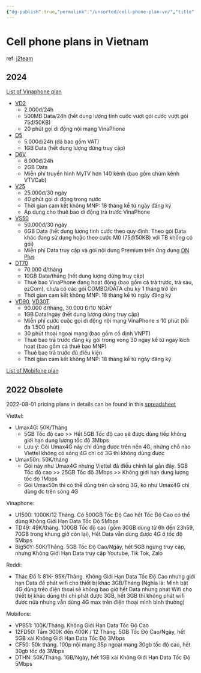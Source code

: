 ```yaml
---
{"dg-publish":true,"permalink":"/unsorted/cell-phone-plan-vn/","title":"Cell phone plans in Vietnam","created":"2023-03-16T07:43:51+07:00","updated":"2024-06-24T23:27:30+07:00"}
---
```


# Cell phone plans in Vietnam

ref: [j2team](https://www.facebook.com/groups/j2team.community/permalink/1897418107256967/)

## 2024

[List of Vinaphone plan](https://vinaphone.com.vn/di-dong/data)
- [VD2](https://vinaphone.com.vn/di-dong/vd2/)
    - 2.000đ/24h
    - 500MB Data/24h (hết dung lượng tính cước vượt gói cước vượt gói 75đ/50KB)
    - 20 phút gọi di động nội mạng VinaPhone
- [D5](https://vinaphone.com.vn/di-dong/d5/)
    - 5.000đ/24h (đã bao gồm VAT)
    - 1GB Data (hết dung lượng dừng truy cập)
- [D6V](https://vinaphone.com.vn/di-dong/d6v/)
    - 6.000đ/24h
    - 2GB Data
    - Miễn phí truyền hình MyTV hơn 140 kênh (bao gồm chùm kênh VTVCab)
- [V25](https://vinaphone.com.vn/di-dong/v25/)
    - 25.000đ/30 ngày
    - 40 phút gọi di động trong nước
    - Thời gian cam kết không MNP: 18 tháng kể từ ngày đăng ký
    - Áp dụng cho thuê bao di động trả trước VinaPhone
- [VS50](https://vinaphone.com.vn/di-dong/vs50/)
    - 50.000đ/30 ngày
    - 6GB Data (hết dung lượng tính cước theo quy định: Theo gói Data khác đang sử dụng hoặc theo cước M0 (75đ/50KB) với TB không có gói)
    - Miễn phí Data truy cập và gói nội dung Premium trên ứng dụng [ON Plus](https://onplus.com.vn)
- [DT70](https://vinaphone.com.vn/di-dong/dt70/)
    - 70.000 đ/tháng
    - 10GB Data/tháng (hết dung lượng dừng truy cập)
    - Thuê bao VinaPhone đang hoạt động (bao gồm cả trả trước, trả sau, ezCom), chưa có các gói COMBO/DATA chu kỳ 1 tháng trở lên
    - Thời gian cam kết không MNP: 18 tháng kể từ ngày đăng ký
- [VD90](https://vinaphone.com.vn/di-dong/vd90/), [VD30T](https://vinaphone.com.vn/di-dong/vd30t/)
    - 90.000 đ/tháng, 30.000 Đ/10 NGÀY
    - 1GB Data/ngày (hết dung lượng dừng truy cập)
    - Miễn phí cước cuộc gọi di động nội mạng VinaPhone ≤ 10 phút (tối đa 1.500 phút)
    - 30 phút thoại ngoại mạng (bao gồm cố định VNPT)
    - Thuê bao trả trước đăng ký gói trong vòng 30 ngày kể từ ngày kích hoạt (bao gồm cả thuê bao MNP)
    - Thuê bao trả trước đủ điều kiện
    - Thời gian cam kết không MNP: 18 tháng kể từ ngày đăng ký

[List of Mobifone plan](https://www.mobifone.vn/dich-vu-di-dong/goi-cuoc?target=goi-combo-trong-nuoc)

## 2022 Obsolete

2022-08-01 pricing plans in details can be found in this [spreadsheet](https://docs.google.com/spreadsheets/d/1F3Z8wbbp-72h_KrXktfomvZy6TcrxqAXDd5BIvxISwc/edit?usp=sharing)

Viettel:

- Umax4G: 50K/Tháng
  - 5GB Tốc độ cao >> Hết 5GB Tốc độ cao sẽ được dùng tiếp không giới hạn dung lượng tốc độ 3Mbps
  - Lưu ý: Gói Umax4G này chỉ dùng được trên nền 4G, những chỗ nào Viettel không có sóng 4G chỉ có 3G thì không dùng được
- Umax50n: 50K/tháng
  - Gói này như Umax4G nhưng Viettel đã điều chỉnh lại gần đây. 5GB Tốc độ cao >> 25GB Tốc độ 3Mbps >> Không giới hạn dung lượng tốc độ 1Mbps
  - Gói Umax50n thì có thể dùng trên cả sóng 3G, ko như Umax4G chỉ dùng đc trên sóng 4G

Vinaphone:

- U1500: 1000K/12 Tháng. Có 500GB Tốc Độ Cao hết Tốc Độ Cao có thể dùng Không Giới Hạn Data Tốc Độ 5Mbps
- TD49: 49K/tháng. 100GB Tốc độ cao (gồm 30GB dùng từ 6h đến 23h59, 70GB trong khung giờ còn lại), Hết Data vẫn dùng được 4G ở tốc độ 5Mbps
- Big50Y: 50K/Tháng. 5GB Tốc Độ Cao/Ngày, hết 5GB ngừng truy cập, nhưng Không Giới Hạn Data truy cập Youtube, Tik Tok, Zalo

Reddi:

- Thác Đổ 1: 81K- 95K/Tháng. Không Giới Hạn Data Tốc Độ Cao nhưng giới hạn Data để phát wifi cho thiết bị khác 3GB/Tháng (Nghĩa là: Mình bật 4G dùng trên điện thoại sẽ không bao giờ hết Data nhưng phát Wifi cho thiết bị khác dùng thì chỉ phát được 3GB, hết 3GB thì không phát wifi được nữa nhưng vẫn dùng 4G max trên điện thoại mình bình thường)

Mobifone:

- VPB51: 100K/Tháng. Không Giới Hạn Data Tốc Độ Cao
- 12FD50: Tầm 300K đến 400K / 12 Tháng. 5GB Tốc Độ Cao/Ngày, hết 5GB xài Không Giới Hạn Data Tốc Độ 3Mbps
- CF50: 50k tháng. 100p nội mạng 35p ngoại mạng 30gb tốc độ cao, hết 30gb tốc độ 3Mbps
- DTHN: 50K/Tháng. 1GB/Ngày, hết 1GB xài Không Giới Hạn Data Tốc Độ 5Mbps